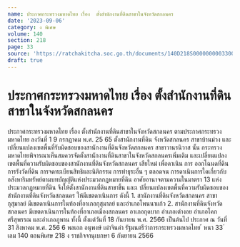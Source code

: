 ```yaml
---
name: ประกาศกระทรวงมหาดไทย เรื่อง  ตั้งสำนักงานที่ดินสาขาในจังหวัดสกลนคร
date: '2023-09-06'
category: ง พิเศษ
volume: 140
section: 218
page: 33
source: 'https://ratchakitcha.soc.go.th/documents/140D218S0000000003300.pdf'
draft: true
---
```


# ประกาศกระทรวงมหาดไทย เรื่อง  ตั้งสำนักงานที่ดินสาขาในจังหวัดสกลนคร

ประกาศกระทรวงมหาดไทย เรื่อง ตั้งสำนักงานที่ดินสาขาในจังหวัดสกลนคร ตามประกาศกระทรวงมหาดไทย ลงวันที่ 1 9 กรกฎาคม พ.ศ. 25 65 ตั้งสานักงานที่ดิน จังหวัดสกลนคร สาขาบ้านม่วง และเปลี่ยนแปลงเขตพื้นที่รับผิดชอบของสานักงานที่ดินจังหวัดสกลนคร สาขาวานรนิวาส นั้น กระทรวงมหาดไทยพิจารณาเห็นสมควรจัดตั้งสานักงานที่ดินสาขาในจังหวัดสกลนครเพิ่มเติม และเปลี่ยนแปลงเขตพื้นที่ความรับผิดชอบของสานักงานที่ดินจังหวัดสกลนคร เสียใหม่ เพื่อดาเนิน การ ออกโฉนดที่ดิน การรังวัดที่ดิน การจดทะเบียนสิทธิและนิติกรรม การทำธุระอื่น ๆ ตลอดจน การดาเนินการใดเกี่ยวกับอสังหาริมทรัพย์ตามบทบัญญัติแห่งประมวลกฎหมายที่ดิน อาศัยอานาจตามความในมาตรา 13 แห่งประมวลกฎหมายที่ดิน จึงให้ตั้งสานักงานที่ดินสาขาขึ้น และเ ปลี่ยนแปลงเขตพื้นที่ความรับผิดชอบของสำนักงานที่ดินจังหวัดสกลนคร ให้มีเขตดาเนินการ ดังนี้ 1. สานักงานที่ดินจังหวัดสกลนคร สาขากุสุมาลย์ มีเขตดาเนินการในท้องที่อาเภอกุสุมาลย์ และอำเภอโพนนาแก้ว 2. สานักงานที่ดินจังหวัดสกลนคร มีเขตดาเนินการในท้องที่อาเภอเมืองสกลนคร อาเภอกุดบาก อำเภอเต่างอย อำเภอโคกศรีสุพรรณ และอำเภอภูพาน ทั้งนี้ ตั้งแต่วันที่ 18 กันยายน พ.ศ. 2566 เป็นต้นไป ประกาศ ณ วันที่ 31 สิงหาคม พ.ศ. 256 6 พลเอก อนุพงษ์ เผ่าจินดำ รัฐมนตรีว่าการกระทรวงมหาดไทย ้ หนา 33 ่ เลม 140 ตอนพิเศษ 218 ง ราชกิจจานุเบกษา 6 กันยายน 2566

